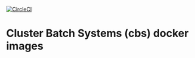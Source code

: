 [![CircleCI](https://img.shields.io/circleci/project/github/NCAR/cbs-docker-images/master.svg?style=for-the-badge&logo=circleci)](https://circleci.com/gh/NCAR/cbs-docker-images/tree/master)


# Cluster Batch Systems (cbs) docker images
